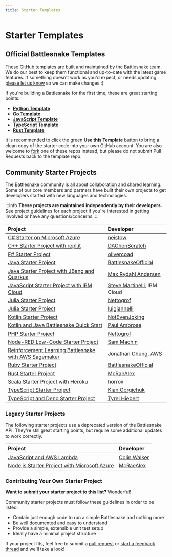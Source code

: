 ```yaml
---
title: Starter Templates
---
```


# Starter Templates

## Official Battlesnake Templates

These GitHub templates are built and maintained by the Battlesnake team. We do our best to keep them functional and up-to-date with the latest game features. If something doesn't work as you'd expect, or needs updating, [please let us know](https://github.com/BattlesnakeOfficial/feedback/discussions) so we can make changes :)

If you're building a Battlesnake for the first time, these are great starting points.

* **[Python Template](https://github.com/battlesnakeofficial/starter-snake-python)**
* **[Go Template](https://github.com/battlesnakeofficial/starter-snake-go)**
* **[JavaScript Template](https://github.com/BattlesnakeOfficial/starter-snake-javascript)**
* **[TypeScript Template](https://github.com/BattlesnakeOfficial/starter-snake-typescript)**
* **[Rust Template](https://github.com/BattlesnakeOfficial/starter-snake-rust)**

It is recommended to click the green **Use this Template** button to bring a clean copy of the starter code into your own GitHub account. You are also welcome to [fork](https://docs.github.com/en/get-started/quickstart/fork-a-repo) one of these repos instead, but please do not submit Pull Requests back to the template repo.

## Community Starter Projects

The Battlesnake community is all about collaboration and shared learning. Some of our core members and partners have built their own projects to get developers started with new languages and technologies.

:::info
**These projects are maintained independently by their developers.** See project guidelines for each project if you're interested in getting involved or have any questions/concerns.
:::

| Project                                                                                                      | Developer                                                     |
| :----------------------------------------------------------------------------------------------------------- | :------------------------------------------------------------ |
| [C\# Starter on Microsoft Azure](https://github.com/neistow/battlesnake-starter-csharp)                      | [neistow](https://github.com/neistow)                         |
| [C++ Starter Project with repl.it](https://github.com/DAChenScratch/Starter-Battlesnake-Cpp-with-replit)     | [DAChenScratch](https://github.com/DAChenScratch)             |
| [F\# Starter Project](https://github.com/olivercoad/battlesnake-starter-fsharp)                              | [olivercoad](https://github.com/olivercoad)                   |
| [Java Starter Project](https://github.com/battlesnakeofficial/starter-snake-java)                            | [BattlesnakeOfficial](https://github.com/BattlesnakeOfficial) |
| [Java Starter Project with JBang and Quarkus](https://github.com/jbangdev/jbang-battlesnake)                 | [Max Rydahl Andersen](https://github.com/maxandersen)         |
| [JavaScript Starter Project with IBM Cloud](https://github.com/IBM/starter-snake-node)                       | [Steve Martinelli](https://github.com/stevemar), IBM Cloud    |
| [Julia Starter Project](https://github.com/Nettogrof/starter-snake-julia)                                    | [Nettogrof](https://github.com/Nettogrof)                     |
| [Julia Starter Project](https://github.com/luigiannelli/starter-snake-julia)                                 | [luigiannelli](https://github.com/luigiannelli)           |
| [Kotlin Starter Project](https://github.com/770grappenmaker/starter-snake-kotlin)                            | [NotEvenJoking](https://github.com/770grappenmaker)           |
| [Kotlin and Java Battlesnake Quick Start](https://github.com/pambrose/battlesnake-quickstart)                | [Paul Ambrose](https://github.com/pambrose)                   |
| [PHP Starter Project](https://github.com/Nettogrof/starter-snake-php)                                        | [Nettogrof](https://github.com/Nettogrof)                     |
| [Node-RED Low-Code Starter Project](https://flows.nodered.org/flow/6cbf34b31e1890bb7a638005bcc4f54b)         | [Sam Machin](https://github.com/sammachin)                    |
| [Reinforcement Learning Battlesnake with AWS Sagemaker](https://github.com/awslabs/sagemaker-battlesnake-ai) | [Jonathan Chung](https://github.com/jonomon), AWS             |
| [Ruby Starter Project](https://github.com/battlesnakeofficial/starter-snake-ruby)                            | [BattlesnakeOfficial](https://github.com/BattlesnakeOfficial) |
| [Rust Starter Project](https://github.com/mcraealex/rustysnake)                                              | [McRaeAlex](https://github.com/McRaeAlex)                     |
| [Scala Starter Project with Heroku](https://github.com/horrox/battlesnake-starter-scala)                     | [horrox](https://github.com/horrox)                           |
| [TypeScript Starter Project](https://github.com/kgorgi/starter-snake-node-ts)                                | [Kian Gorgichuk](https://github.com/kgorgi)                   |
| [TypeScript and Deno Starter Project](https://github.com/tyrelh/starter-snake-typescript-deno)               | [Tyrel Hiebert](https://github.com/tyrelh)                    |

### Legacy Starter Projects

The following starter projects use a deprecated version of the Battlesnake API. They're still great starting points, but require some additional updates to work correctly.

| Project                                                                                 | Developer                                   |
| :-------------------------------------------------------------------------------------- | :------------------------------------------ |
| [JavaScript and AWS Lambda](https://colinjfw.github.io/battlesnake-learn/)              | [Colin Walker](https://github.com/colinjfw) |
| [Node.js Starter Project with Microsoft Azure](https://github.com/mcraealex/AzureSnake) | [McRaeAlex](https://github.com/McRaeAlex)   |

### Contributing Your Own Starter Project

**Want to submit your starter project to this list?** Wonderful!

Community starter projects must follow these guidelines in order to be listed:

* Contain just enough code to run a simple Battlesnake and nothing more
* Be well documented and easy to understand
* Provide a simple, extensible unit test setup
* Ideally have a minimal project structure

If your project fits, feel free to submit a [pull request](https://github.com/BattlesnakeOfficial/docs) or [start a feedback thread](https://github.com/BattlesnakeOfficial/feedback/discussions) and we'll take a look!
